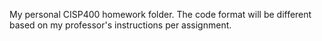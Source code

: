 My personal CISP400 homework folder. The code format will be different based on my professor's instructions per assignment.
